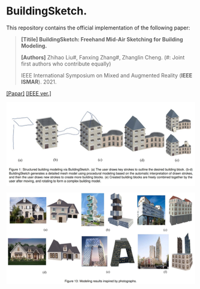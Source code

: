 # BuildingSketch.

This repository contains the official implementation of the following paper:

 > **[Titile] BuildingSketch: Freehand Mid-Air Sketching for Building Modeling.**
 >
 > **[Authors]** Zhihao Liu#, Fanxing Zhang#, Zhanglin Cheng.
  (#: Joint first authors who contribute equally)
 >
 > IEEE International Symposium on Mixed and Augmented Reality (**IEEE ISMAR**). 2021.
 
[[Papar]](https://ryuzhihao123.github.io/data/ismar21_building.pdf) [[IEEE ver.]](https://ieeexplore.ieee.org/document/9583810)

![system](https://github.com/RyuZhihao123/ISMAR_Building/blob/main/Figures/0.png)

![result](https://github.com/RyuZhihao123/ISMAR_Building/blob/main/Figures/2.png)
